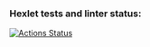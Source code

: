 ### Hexlet tests and linter status:
[![Actions Status](https://github.com/kazualHD/frontend-project-11/workflows/hexlet-check/badge.svg)](https://github.com/kazualHD/frontend-project-11/actions)